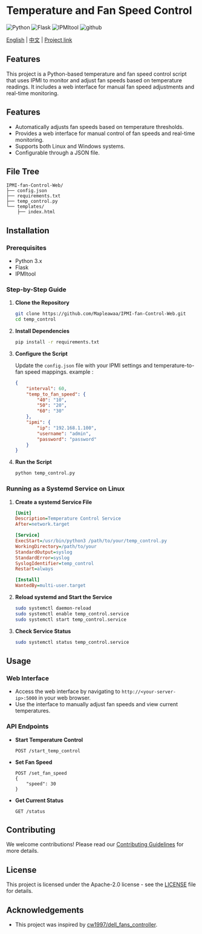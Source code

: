 
# Temperature and Fan Speed Control

![Python](https://img.shields.io/badge/python-3670A0?style=for-the-badge&logo=python&logoColor=ffdd54) ![Flask](https://img.shields.io/badge/Flask-000000?style=for-the-badge&logo=flask&logoColor=FF4B4B) ![IPMItool](https://img.shields.io/badge/IPMItool-000000?style=for-the-badge&logo=IPMItool&logoColor=FF4B4B) ![github](https://img.shields.io/badge/github-000000?style=for-the-badge&logo=github&logoColor=white)


[English](readme.md) | [中文](readme_zh.md) | [Project link ](https://github.com/Mapleawaa/IPMI-fan-Control-Web)
## Features

This project is a Python-based temperature and fan speed control script that uses IPMI to monitor and adjust fan speeds based on temperature readings. It includes a web interface for manual fan speed adjustments and real-time monitoring.

## Features

- Automatically adjusts fan speeds based on temperature thresholds.
- Provides a web interface for manual control of fan speeds and real-time monitoring.
- Supports both Linux and Windows systems.
- Configurable through a JSON file.

## File Tree
```
IPMI-fan-Control-Web/
├── config.json
├── requirements.txt
├── temp_control.py
└── templates/
    ├── index.html
```

## Installation

### Prerequisites

- Python 3.x
- Flask
- IPMItool

### Step-by-Step Guide

1. **Clone the Repository**

   ```bash
   git clone https://github.com/Mapleawaa/IPMI-fan-Control-Web.git
   cd temp_control
   ```

2. **Install Dependencies**

   ```bash
   pip install -r requirements.txt
   ```

3. **Configure the Script**

   Update the `config.json` file with your IPMI settings and temperature-to-fan speed mappings.
    example :
   ```json
   {
       "interval": 60,
       "temp_to_fan_speed": {
           "40": "10",
           "50": "20",
           "60": "30"
       },
       "ipmi": {
           "ip": "192.168.1.100",
           "username": "admin",
           "password": "password"
       }
   }
   ```

4. **Run the Script**

   ```bash
   python temp_control.py
   ```

### Running as a Systemd Service on Linux

1. **Create a systemd Service File**

   ```ini
   [Unit]
   Description=Temperature Control Service
   After=network.target

   [Service]
   ExecStart=/usr/bin/python3 /path/to/your/temp_control.py
   WorkingDirectory=/path/to/your
   StandardOutput=syslog
   StandardError=syslog
   SyslogIdentifier=temp_control
   Restart=always

   [Install]
   WantedBy=multi-user.target
   ```

2. **Reload systemd and Start the Service**

   ```bash
   sudo systemctl daemon-reload
   sudo systemctl enable temp_control.service
   sudo systemctl start temp_control.service
   ```

3. **Check Service Status**

   ```bash
   sudo systemctl status temp_control.service
   ```

## Usage

### Web Interface

- Access the web interface by navigating to `http://<your-server-ip>:5000` in your web browser.
- Use the interface to manually adjust fan speeds and view current temperatures.

### API Endpoints

- **Start Temperature Control**

  ```http
  POST /start_temp_control
  ```

- **Set Fan Speed**

  ```http
  POST /set_fan_speed
  {
      "speed": 30
  }
  ```

- **Get Current Status**

  ```http
  GET /status
  ```

## Contributing

We welcome contributions! Please read our [Contributing Guidelines](CONTRIBUTING.md) for more details.

## License

This project is licensed under the Apache-2.0 license - see the [LICENSE](LICENSE) file for details.

## Acknowledgements

- This project was inspired by [cw1997/dell_fans_controller](https://github.com/cw1997/dell_fans_controller).
